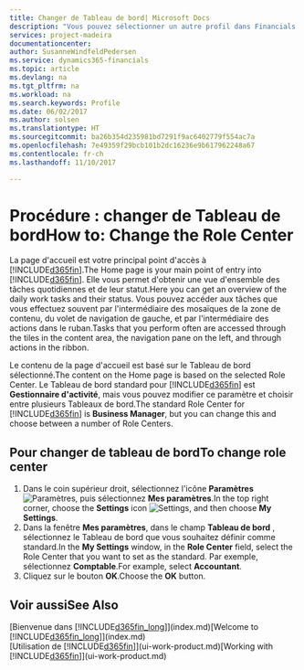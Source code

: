 ```yaml
---
title: Changer de Tableau de bord| Microsoft Docs
description: "Vous pouvez sélectionner un autre profil dans Financials pour modifier ce que vous voyez sur votre page Accueil."
services: project-madeira
documentationcenter: 
author: SusanneWindfeldPedersen
ms.service: dynamics365-financials
ms.topic: article
ms.devlang: na
ms.tgt_pltfrm: na
ms.workload: na
ms.search.keywords: Profile
ms.date: 06/02/2017
ms.author: solsen
ms.translationtype: HT
ms.sourcegitcommit: ba26b354d235981bd7291f9ac6402779f554ac7a
ms.openlocfilehash: 7e49359f29bcb101b2dc16236e9b617962248a67
ms.contentlocale: fr-ch
ms.lasthandoff: 11/10/2017

---
```

# <a name="how-to-change-the-role-center"></a><span data-ttu-id="0a8fa-103">Procédure : changer de Tableau de bord</span><span class="sxs-lookup"><span data-stu-id="0a8fa-103">How to: Change the Role Center</span></span>
<span data-ttu-id="0a8fa-104">La page d'accueil est votre principal point d'accès à [!INCLUDE[d365fin](includes/d365fin_md.md)].</span><span class="sxs-lookup"><span data-stu-id="0a8fa-104">The Home page is your main point of entry into [!INCLUDE[d365fin](includes/d365fin_md.md)].</span></span> <span data-ttu-id="0a8fa-105">Elle vous permet d'obtenir une vue d'ensemble des tâches quotidiennes et de leur statut.</span><span class="sxs-lookup"><span data-stu-id="0a8fa-105">Here you can get an overview of the daily work tasks and their status.</span></span> <span data-ttu-id="0a8fa-106">Vous pouvez accéder aux tâches que vous effectuez souvent par l'intermédiaire des mosaïques de la zone de contenu, du volet de navigation de gauche, et par l'intermédiaire des actions dans le ruban.</span><span class="sxs-lookup"><span data-stu-id="0a8fa-106">Tasks that you perform often are accessed through the tiles in the content area, the navigation pane on the left, and through actions in the ribbon.</span></span>

<span data-ttu-id="0a8fa-107">Le contenu de la page d'accueil est basé sur le Tableau de bord sélectionné.</span><span class="sxs-lookup"><span data-stu-id="0a8fa-107">The content on the Home page is based on the selected Role Center.</span></span> <span data-ttu-id="0a8fa-108">Le Tableau de bord standard pour [!INCLUDE[d365fin](includes/d365fin_md.md)] est **Gestionnaire d'activité**, mais vous pouvez modifier ce paramètre et choisir entre plusieurs Tableaux de bord.</span><span class="sxs-lookup"><span data-stu-id="0a8fa-108">The standard Role Center for [!INCLUDE[d365fin](includes/d365fin_md.md)] is **Business Manager**, but you can change this and choose between a number of Role Centers.</span></span>

## <a name="to-change-role-center"></a><span data-ttu-id="0a8fa-109">Pour changer de tableau de bord</span><span class="sxs-lookup"><span data-stu-id="0a8fa-109">To change role center</span></span>
1. <span data-ttu-id="0a8fa-110">Dans le coin supérieur droit, sélectionnez l'icône **Paramètres** ![Paramètres](media/ui-experience/settings_icon_small.png "Icône Paramètres du tableau de bord"), puis sélectionnez **Mes paramètres**.</span><span class="sxs-lookup"><span data-stu-id="0a8fa-110">In the top right corner, choose the **Settings** icon ![Settings](media/ui-experience/settings_icon_small.png "Settings icon for role center"), and then choose **My Settings**.</span></span>
2. <span data-ttu-id="0a8fa-111">Dans la fenêtre **Mes paramètres**, dans le champ **Tableau de bord** , sélectionnez le Tableau de bord que vous souhaitez définir comme standard.</span><span class="sxs-lookup"><span data-stu-id="0a8fa-111">In the **My Settings** window, in the **Role Center** field, select the Role Center that you want to set as the standard.</span></span> <span data-ttu-id="0a8fa-112">Par exemple, sélectionnez **Comptable**.</span><span class="sxs-lookup"><span data-stu-id="0a8fa-112">For example, select **Accountant**.</span></span>
3. <span data-ttu-id="0a8fa-113">Cliquez sur le bouton **OK**.</span><span class="sxs-lookup"><span data-stu-id="0a8fa-113">Choose the **OK** button.</span></span>

## <a name="see-also"></a><span data-ttu-id="0a8fa-114">Voir aussi</span><span class="sxs-lookup"><span data-stu-id="0a8fa-114">See Also</span></span>
<span data-ttu-id="0a8fa-115">[Bienvenue dans [!INCLUDE[d365fin_long](includes/d365fin_long_md.md)]](index.md)</span><span class="sxs-lookup"><span data-stu-id="0a8fa-115">[Welcome to [!INCLUDE[d365fin_long](includes/d365fin_long_md.md)]](index.md)</span></span>  
<span data-ttu-id="0a8fa-116">[Utilisation de [!INCLUDE[d365fin](includes/d365fin_md.md)]](ui-work-product.md)</span><span class="sxs-lookup"><span data-stu-id="0a8fa-116">[Working with [!INCLUDE[d365fin](includes/d365fin_md.md)]](ui-work-product.md)</span></span>  

